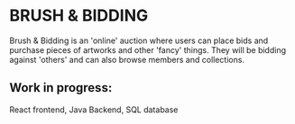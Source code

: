 # BRUSH & BIDDING 

Brush & Bidding is an 'online' auction where users can place bids and purchase pieces of artworks and other 'fancy' things. They will be bidding against 'others' and can also browse members and collections.

## Work in progress:
 React frontend, Java Backend, SQL database